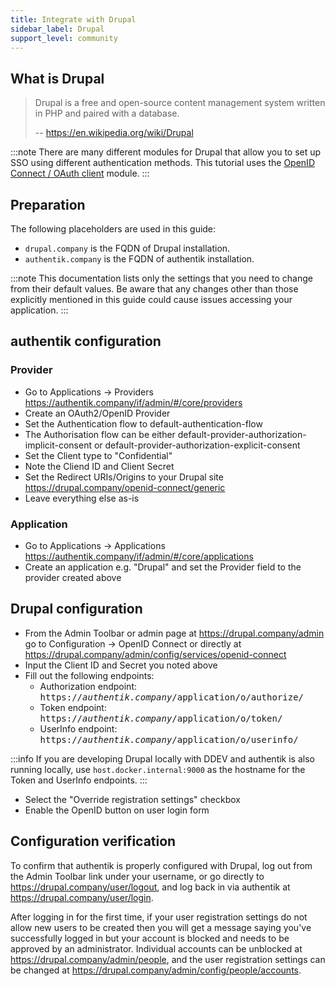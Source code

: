 ```yaml
---
title: Integrate with Drupal
sidebar_label: Drupal
support_level: community
---
```


## What is Drupal

> Drupal is a free and open-source content management system written in PHP and
> paired with a database.
>
> -- https://en.wikipedia.org/wiki/Drupal

:::note
There are many different modules for Drupal that allow you to set up SSO using
different authentication methods. This tutorial uses the
[OpenID Connect / OAuth client](https://www.drupal.org/project/openid_connect)
module.
:::

## Preparation

The following placeholders are used in this guide:

- `drupal.company` is the FQDN of Drupal installation.
- `authentik.company` is the FQDN of authentik installation.

:::note
This documentation lists only the settings that you need to change from their
default values. Be aware that any changes other than those explicitly mentioned
in this guide could cause issues accessing your application.
:::


## authentik configuration

### Provider

- Go to Applications -> Providers
  https://authentik.company/if/admin/#/core/providers
- Create an OAuth2/OpenID Provider
- Set the Authentication flow to default-authentication-flow
- The Authorisation flow can be either default-provider-authorization-implicit-consent
  or default-provider-authorization-explicit-consent
- Set the Client type to "Confidential"
- Note the Cliend ID and Client Secret
- Set the Redirect URIs/Origins to your Drupal site
  https://drupal.company/openid-connect/generic
- Leave everything else as-is

### Application

- Go to Applications -> Applications
  https://authentik.company/if/admin/#/core/applications
- Create an application e.g. "Drupal" and set the Provider field to the provider
  created above

## Drupal configuration

- From the Admin Toolbar or admin page at https://drupal.company/admin go to
  Configuration -> OpenID Connect or directly at https://drupal.company/admin/config/services/openid-connect
- Input the Client ID and Secret you noted above
- Fill out the following endpoints:
  - Authorization endpoint: <kbd>https://<em>authentik.company</em>/application/o/authorize/</kbd>
  - Token endpoint: <kbd>https://<em>authentik.company</em>/application/o/token/</kbd>
  - UserInfo endpoint: <kbd>https://<em>authentik.company</em>/application/o/userinfo/</kbd>

:::info
If you are developing Drupal locally with DDEV and authentik is also running
locally, use `host.docker.internal:9000` as the hostname for the Token and UserInfo endpoints.
:::
- Select the "Override registration settings" checkbox
- Enable the OpenID button on user login form

## Configuration verification
To confirm that authentik is properly configured with Drupal, log out from the
Admin Toolbar link under your username, or go directly to
https://drupal.company/user/logout, and log back in via authentik at https://drupal.company/user/login.

After logging in for the first time, if your user registration settings do not
allow new users to be created then you will get a message saying you've
successfully logged in but your account is blocked and needs to be approved by
an administrator. Individual accounts can be unblocked at https://drupal.company/admin/people,
and the user registration settings can be changed at https://drupal.company/admin/config/people/accounts.
